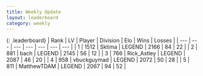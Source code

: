 ```yaml
---
title: Weekly Update
layout: leaderboard
category: weekly
---
```


{: .leaderboard}
| Rank | LV | Player | Division | Elo | Wins | Losses |
| --- | --- | --- | --- | --- | --- | --- |
| <span data-change="0">1</span> | 1512 | <span title="ID: 353063">Sktima</span> | LEGEND | <span data-change="151">2166</span> | <span data-change="68">84</span> | <span data-change="20">22</span> |
| <span data-change="3">2</span> | 881 | <span title="ID: 281795">bach</span> | LEGEND | <span data-change="252">2145</span> | <span data-change="49">56</span> | <span data-change="12">12</span> |
| <span data-change="16">3</span> | 766 | <span title="ID: 466583">Rick_Astley</span> | LEGEND | <span data-change="257">2087</span> | <span data-change="44">46</span> | <span data-change="17">20</span> |
| <span data-change="-">4</span> | 958 | <span title="ID: 418052">vbuckguymad</span> | LEGEND | <span data-change="-">2072</span> | <span data-change="-">50</span> | <span data-change="-">28</span> |
| <span data-change="2">5</span> | 811 | <span title="ID: 366840">MatthewTDAM</span> | LEGEND | <span data-change="186">2067</span> | <span data-change="76">94</span> | <span data-change="45">52</span> |